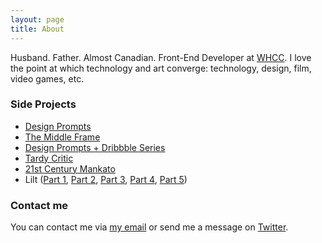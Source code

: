 ```yaml
---
layout: page
title: About
---
```


Husband. Father. Almost Canadian. Front-End Developer at [WHCC](http://www.whcc.com/). I love the point at which technology and art converge: technology, design, film, video games, etc.

### Side Projects

  - [Design Prompts](https://twitter.com/designprompts)
  - [The Middle Frame](https://twitter.com/themiddleframe)
  - [Design Prompts + Dribbble Series](https://dribbble.com/mknepprath/buckets/257652-Design-Prompts-Series)
  - [Tardy Critic](http://tardycritic.com)
  - [21st Century Mankato](https://twitter.com/21stCenturyKato)
  - Lilt ([Part 1](https://medium.com/@mknepprath/creating-lilt-part-1-2e0d1f699676#.al1u4fi2k), [Part 2](https://medium.com/@mknepprath/creating-lilt-part-2-c5f8c5d391ab#.6zhtc2ex5), [Part 3](https://medium.com/@mknepprath/creating-lilt-part-3-1b0d0b3b3977#.jizqu0133), [Part 4](https://medium.com/@mknepprath/creating-lilt-part-4-abee81209c99#.51cd2ik1f), [Part 5](https://medium.com/@mknepprath/creating-lilt-part-5-9d904f3f6f89#.ffd60c18m))

### Contact me

You can contact me via [my email](mailto:michael@mknepprath.com) or send me a message on [Twitter](https://www.twitter.com/mknepprath/).
